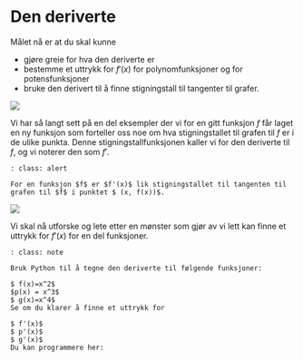 # Den deriverte

Målet nå er at du skal kunne

* gjøre greie for hva den deriverte er
* bestemme et uttrykk for $f'(x)$ for polynomfunksjoner og for potensfunksjoner
* bruke den derivert til å finne stigningstall til tangenter til grafer. 

![](/bilder/deriverte.png)

Vi har så langt sett på en del eksempler der vi for en gitt funksjon 
$f$ får laget en ny funksjon som forteller oss noe om hva stigningstallet til grafen til $f$ er i de ulike punkta. Denne stigningstallfunksjonen kaller vi for den deriverte til $f$, og vi noterer den som $f'$.

```{admonition} Den deriverte
: class: alert

For en funksjon $f$ er $f'(x)$ lik stigningstallet til tangenten til grafen til $f$ i punktet $ (x, f(x))$.
```
![](/bilder/tangent-i-punkt.png)

Vi skal nå utforske og lete etter en mønster som gjør av vi lett kan finne et uttrykk for $f'(x)$ for en del funksjoner. 

```{admonition} Oppgave 1
: class: note

Bruk Python til å tegne den deriverte til følgende funksjoner: 

$ f(x)=x^2$
$p(x) = x^3$
$ g(x)=x^4$ 
Se om du klarer å finne et uttrykk for 

$ f'(x)$
$ p'(x)$
$ g'(x)$
Du kan programmere her: 



```